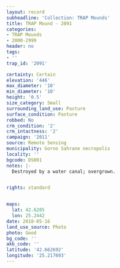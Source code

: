 ```yaml
---
layout: record
subheadline: 'Collection: TRAP Mounds'
title: TRAP Mound - 2091
categories:
- TRAP Mounds
- 2000-2999
header: no
tags:
- ''
trap_id: '2091'

certainty: Certain
elevation: '446'
max_diameter: '10'
min_diameter: '10'
height: '0.5'
size_category: Small
surrounding_land_use: Pasture
surface_condition: Pasture
robbed: No
crm_condition: '2'
crm_intactness: '2'
campaign: '2011'
source: Remote Sensing
municipality: Gorno Sahrane necropolis
locality: ''
bgcode: DS001
notes: |-
  Destroyed by a water canal; overgrown.


rights: standard


maps:
  lat: 42.6285
  lon: 25.2442
date: 2018-05-16
land_use_source: Photo
photo: Good
bg_code: ''
akb_code: ''
latitude: '42.662692'
longitude: '25.217693'
---
```

